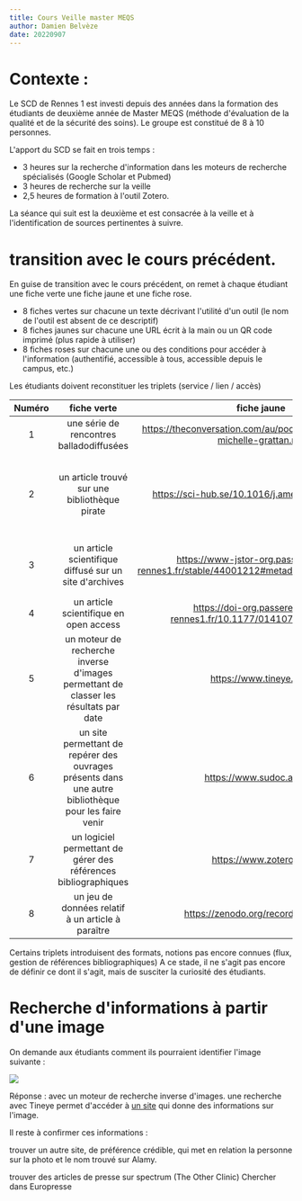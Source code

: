 ```yaml
---
title: Cours Veille master MEQS
author: Damien Belvèze
date: 20220907
---
```


# Contexte : 

Le SCD de Rennes 1 est investi depuis des années dans la formation des étudiants de deuxième année de Master MEQS (méthode d'évaluation de la qualité et de la sécurité des soins). Le groupe est constitué de 8 à 10 personnes.

L'apport du SCD se fait en trois temps : 

- 3 heures sur la recherche d'information dans les moteurs de recherche spécialisés (Google Scholar et Pubmed)  
- 3 heures de recherche sur la veille  
- 2,5 heures de formation à l'outil Zotero.  

La séance qui suit est la deuxième et est consacrée à la veille et à l'identification de sources pertinentes à suivre. 

# transition avec le cours précédent. 

En guise de transition avec le cours précédent, on remet à chaque étudiant une fiche verte une fiche jaune et une fiche rose. 

- 8 fiches vertes sur chacune un texte décrivant l'utilité d'un outil (le nom de l'outil est absent de ce descriptif)  
- 8 fiches jaunes sur chacune une URL écrit à la main ou un QR code imprimé (plus rapide à utiliser)  
- 8 fiches roses sur chacune une ou des conditions pour accéder à l'information (authentifié, accessible à tous, accessible depuis le campus, etc.)  


Les étudiants doivent reconstituer les triplets (service / lien / accès)

| Numéro | fiche verte | fiche jaune | fiche rose |
|:---:|:---:|:---:|:---:|
| 1 | une série de rencontres balladodiffusées | https://theconversation.com/au/podcasts/politics-with-michelle-grattan.rss | disposer d'un lecteur de flux |
| 2 | un article trouvé sur une bibliothèque pirate | https://sci-hub.se/10.1016/j.amepre.2019.12.005 | Site indisponible en passant par les principaux fournisseurs d'information à Internet |
| 3 | un article scientifique diffusé sur un site d'archives | https://www-jstor-org.passerelle.univ-rennes1.fr/stable/44001212#metadata_info_tab_contents | accessible aux abonnés de Rennes 1 mais pas à tous les internautes
| 4 | un article scientifique en open access | https://doi-org.passerelle.univ-rennes1.fr/10.1177/0141076817696054 | accessible à tous les internautes |
| 5 | un moteur de recherche inverse d'images permettant de classer les résultats par date | https://www.tineye.com | accessible à tous les internautes |
| 6 | un site permettant de repérer des ouvrages présents dans une autre bibliothèque pour les faire venir | https://www.sudoc.abes.fr | accessible à tous les internautes |
| 7 | un logiciel permettant de gérer des références bibliographiques | https://www.zotero.org | librement téléchargeable |
| 8 | un jeu de données relatif à un article à paraître | https://zenodo.org/record/6868945 | accessible après embargo |

Certains triplets introduisent des formats, notions pas encore connues (flux, gestion de références bibliographiques)
A ce stade, il ne s'agit pas encore de définir ce dont il s'agit, mais de susciter la curiosité des étudiants.

# Recherche d'informations à partir d'une image

On demande aux étudiants comment ils pourraient identifier l'image suivante : 

![](images/nurse.jpg)

Réponse : avec un moteur de recherche inverse d'images.
une recherche avec Tineye permet d'accéder à [un site](https://www.alamy.com/stacie-pace-a-nurse-practitioner-who-opened-spectrum-the-other-clinic-offers-trans-individuals-hormone-therapy-in-south-mississippi-pictured-here-in-her-office-in-hattiesburg-miss-july-17-2020-she-centers-her-care-on-meeting-trans-and-non-binary-indiviuals-needs-to-transition-through-hormone-therapy-hat-4389-photo-by-cam-bonellihattiesburg-americanusa-today-networksipa-usa-image407746601.html?irclickid=xJG3Gl2%3AKxyNT0H2N%3ASXpxqkUkDR%3AL1%3AxxkHw00&utm_source=77643&utm_campaign=Shop%20Royalty%20Free%20at%20Alamy&utm_medium=impact&irgwc=1) qui donne des informations sur l'image. 

Il reste à confirmer ces informations : 

trouver un autre site, de préférence crédible, qui met en relation la personne sur la photo et le nom trouvé sur Alamy.

trouver des articles de presse sur spectrum (The Other Clinic)
Chercher dans Europresse



